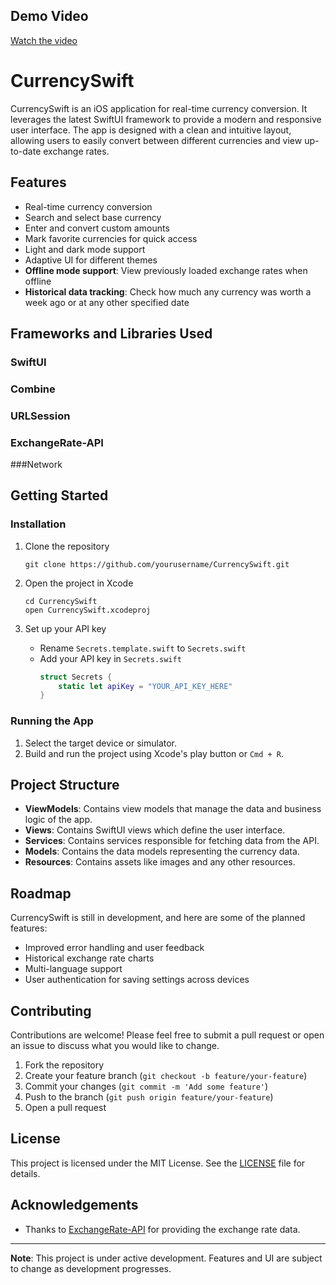 ## Demo Video


[Watch the video](https://vimeo.com/980035926)

# CurrencySwift

CurrencySwift is an iOS application for real-time currency conversion. It leverages the latest SwiftUI framework to provide a modern and responsive user interface. The app is designed with a clean and intuitive layout, allowing users to easily convert between different currencies and view up-to-date exchange rates.

## Features

- Real-time currency conversion
- Search and select base currency
- Enter and convert custom amounts
- Mark favorite currencies for quick access
- Light and dark mode support
- Adaptive UI for different themes
- **Offline mode support**: View previously loaded exchange rates when offline
- **Historical data tracking**: Check how much any currency was worth a week ago or at any other specified date

## Frameworks and Libraries Used

### SwiftUI
### Combine
### URLSession
### ExchangeRate-API
###Network


## Getting Started


### Installation

1. Clone the repository
   ```
   git clone https://github.com/yourusername/CurrencySwift.git
   ```
2. Open the project in Xcode
   ```
   cd CurrencySwift
   open CurrencySwift.xcodeproj
   ```

3. Set up your API key
   - Rename `Secrets.template.swift` to `Secrets.swift`
   - Add your API key in `Secrets.swift`
     ```swift
     struct Secrets {
         static let apiKey = "YOUR_API_KEY_HERE"
     }
     ```

### Running the App
1. Select the target device or simulator.
2. Build and run the project using Xcode's play button or `Cmd + R`.

## Project Structure

- **ViewModels**: Contains view models that manage the data and business logic of the app.
- **Views**: Contains SwiftUI views which define the user interface.
- **Services**: Contains services responsible for fetching data from the API.
- **Models**: Contains the data models representing the currency data.
- **Resources**: Contains assets like images and any other resources.

## Roadmap

CurrencySwift is still in development, and here are some of the planned features:

- Improved error handling and user feedback
- Historical exchange rate charts
- Multi-language support
- User authentication for saving settings across devices

## Contributing

Contributions are welcome! Please feel free to submit a pull request or open an issue to discuss what you would like to change.

1. Fork the repository
2. Create your feature branch (`git checkout -b feature/your-feature`)
3. Commit your changes (`git commit -m 'Add some feature'`)
4. Push to the branch (`git push origin feature/your-feature`)
5. Open a pull request

## License

This project is licensed under the MIT License. See the [LICENSE](LICENSE) file for details.

## Acknowledgements

- Thanks to [ExchangeRate-API](https://www.exchangerate-api.com) for providing the exchange rate data.

---

**Note**: This project is under active development. Features and UI are subject to change as development progresses.
